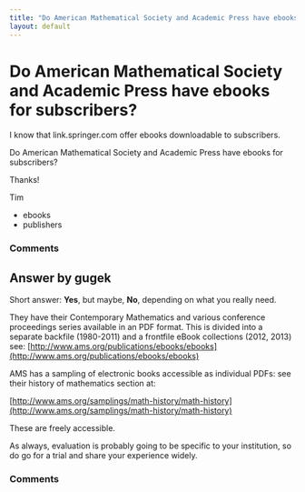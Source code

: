 ```yaml
---
title: "Do American Mathematical Society and Academic Press have ebooks for subscribers?"
layout: default
---
```

Do American Mathematical Society and Academic Press have ebooks for subscribers?
=====================
I know that link.springer.com offer ebooks downloadable to subscribers.

Do American Mathematical Society and Academic Press have ebooks for
subscribers?

Thanks!

Tim

<ul class="tags"><li class="tag">ebooks</li><li class="tag">publishers</li></ul>

### Comments ###


Answer by gugek
----------------
Short answer: **Yes**, but maybe, **No**, depending on what you really
need.

They have their Contemporary Mathematics and various conference
proceedings series available in an PDF format. This is divided into a
separate backfile (1980-2011) and a frontfile eBook collections (2012,
2013) see:
[http://www.ams.org/publications/ebooks/ebooks](http://www.ams.org/publications/ebooks/ebooks)

AMS has a sampling of electronic books accessible as individual PDFs:
see their history of mathematics section at:

[http://www.ams.org/samplings/math-history/math-history](http://www.ams.org/samplings/math-history/math-history)

These are freely accessible.

As always, evaluation is probably going to be specific to your
institution, so do go for a trial and share your experience widely.

### Comments ###

